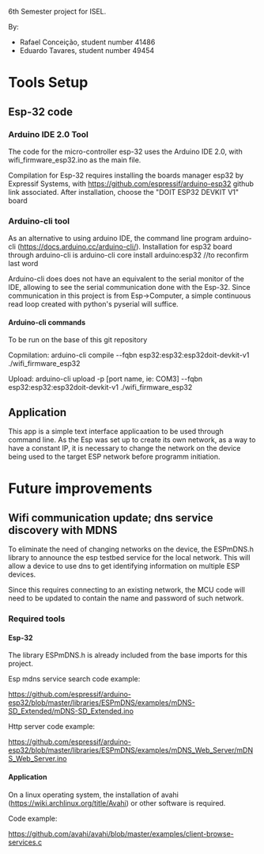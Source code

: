 6th Semester project for ISEL.

By:
 - Rafael Conceição, student number 41486
 - Eduardo Tavares, student number 49454

# Tools Setup

## Esp-32 code

### Arduino IDE 2.0 Tool

The code for the micro-controller esp-32 uses the Arduino IDE 2.0, with
wifi_firmware_esp32.ino as the main file.

Compilation for Esp-32 requires installing the boards manager esp32 by Expressif Systems,
with https://github.com/espressif/arduino-esp32 github link associated. After installation,
choose the "DOIT ESP32 DEVKIT V1" board

### Arduino-cli tool

As an alternative to using arduino IDE, the command line program arduino-cli (https://docs.arduino.cc/arduino-cli/).
Installation for esp32 board through arduino-cli is arduino-cli core install arduino:esp32 //to reconfirm last word

Arduino-cli does does not have an equivalent to the serial monitor of the IDE, allowing to see the serial communication
done with the Esp-32. Since communication in this project  is from Esp->Computer, a simple continuous read loop created
with python's pyserial will suffice.


#### Arduino-cli commands

To be run on the base of this git repository

Copmilation: arduino-cli compile --fqbn esp32:esp32:esp32doit-devkit-v1 ./wifi_firmware_esp32

Upload: arduino-cli upload -p [port name, ie: COM3] --fqbn esp32:esp32:esp32doit-devkit-v1 ./wifi_firmware_esp32

## Application

This app is a simple text interface applicaation to be used through command line. As the Esp was set up to create its own network,
as a way to have a constant IP, it is necessary to change the network on the device being used to the target ESP network before
programm initiation. 

# Future improvements

## Wifi communication update; dns service discovery with MDNS

To eliminate the need of changing networks on the device, the ESPmDNS.h library to announce the esp testbed service for the 
local network. This will allow a device to use dns to get identifying information on multiple ESP devices.

Since this requires connecting to an existing network, the MCU code will need to be updated to contain the name and password of
such network.

### Required tools

#### Esp-32

The library ESPmDNS.h is already included from the base imports for this project.

Esp mdns service search code example:

https://github.com/espressif/arduino-esp32/blob/master/libraries/ESPmDNS/examples/mDNS-SD_Extended/mDNS-SD_Extended.ino

Http server code example:

https://github.com/espressif/arduino-esp32/blob/master/libraries/ESPmDNS/examples/mDNS_Web_Server/mDNS_Web_Server.ino

#### Application

On a linux operating system, the installation of avahi (https://wiki.archlinux.org/title/Avahi) or other software is
required.

Code example:

https://github.com/avahi/avahi/blob/master/examples/client-browse-services.c
